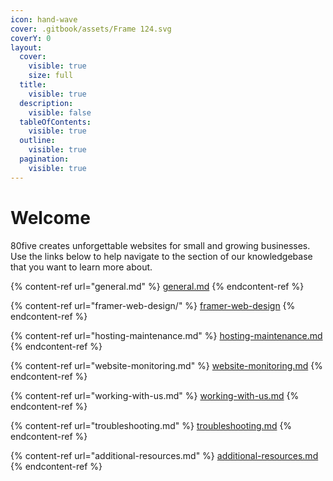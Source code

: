 ```yaml
---
icon: hand-wave
cover: .gitbook/assets/Frame 124.svg
coverY: 0
layout:
  cover:
    visible: true
    size: full
  title:
    visible: true
  description:
    visible: false
  tableOfContents:
    visible: true
  outline:
    visible: true
  pagination:
    visible: true
---
```


# Welcome

80five creates unforgettable websites for small and growing businesses. Use the links below to help navigate to the section of our knowledgebase that you want to learn more about.

{% content-ref url="general.md" %}
[general.md](general.md)
{% endcontent-ref %}

{% content-ref url="framer-web-design/" %}
[framer-web-design](framer-web-design/)
{% endcontent-ref %}

{% content-ref url="hosting-maintenance.md" %}
[hosting-maintenance.md](hosting-maintenance.md)
{% endcontent-ref %}

{% content-ref url="website-monitoring.md" %}
[website-monitoring.md](website-monitoring.md)
{% endcontent-ref %}

{% content-ref url="working-with-us.md" %}
[working-with-us.md](working-with-us.md)
{% endcontent-ref %}

{% content-ref url="troubleshooting.md" %}
[troubleshooting.md](troubleshooting.md)
{% endcontent-ref %}

{% content-ref url="additional-resources.md" %}
[additional-resources.md](additional-resources.md)
{% endcontent-ref %}
